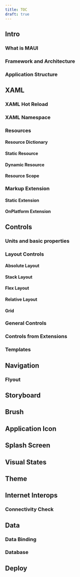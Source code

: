 ```yaml
---
title: TOC
draft: true
---
```


## Intro

### What is MAUI

### Framework and Architecture

### Application Structure

## XAML

### XAML Hot Reload

### XAML Namespace

### Resources

#### Resource Dictionary

#### Static Resource

#### Dynamic Resource

#### Resource Scope

### Markup Extension

#### Static Extension

#### OnPlatform Extension

## Controls

### Units and basic properties

### Layout Controls

#### Absolute Layout

#### Stack Layout

#### Flex Layout

#### Relative Layout

#### Grid

### General Controls

### Controls from Extensions

### Templates

## Navigation

### Flyout

## Storyboard

## Brush

## Application Icon

## Splash Screen

## Visual States

## Theme

## Internet Interops

### Connectivity Check

## Data

### Data Binding

### Database

## Deploy
